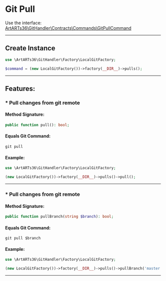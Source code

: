 # Git Pull

Use the interface: [ArtARTs36\GitHandler\Contracts\Commands\GitPullCommand](../src/Contracts/Commands/GitPullCommand.php)

---

## Create Instance

```php
use \ArtARTs36\GitHandler\Factory\LocalGitFactory;

$command = (new LocalGitFactory())->factory(__DIR__)->pulls();
```

---

## Features:

### * Pull changes from git remote

#### Method Signature:



```php
public function pull(): bool;
```

#### Equals Git Command:

`git pull`

#### Example:

```php
use \ArtARTs36\GitHandler\Factory\LocalGitFactory;

(new LocalGitFactory())->factory(__DIR__)->pulls()->pull();
```

---
### * Pull changes from git remote

#### Method Signature:



```php
public function pullBranch(string $branch): bool;
```

#### Equals Git Command:

`git pull $branch`

#### Example:

```php
use \ArtARTs36\GitHandler\Factory\LocalGitFactory;

(new LocalGitFactory())->factory(__DIR__)->pulls()->pullBranch('master');
```

---
